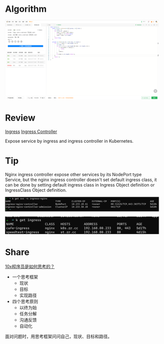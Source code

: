 # Algorithm

![1764. 通过连接另一个数组的子数组得到一个数组](../../images/zhenran-2022-12-17-lc.png)

# Review

[Ingress](https://kubernetes.io/docs/concepts/services-networking/ingress/)
[Ingress Controller](https://kubernetes.io/docs/concepts/services-networking/ingress-controllers/)

Expose service by ingress and ingress controller in Kubernetes.

# Tip

Nginx ingress controller expose other services by its NodePort type Service, but the nginx ingress controller doesn't set default ingress class, it can be done by setting default ingress class in Ingress Object definition or IngressClass Object definition.

![Ingress Controller](../../images/important/zhenran-2022-12-17-ingress-controller-service.png)

![Service Ingress Class](../../images/important/zhenran-2022-12-17-service-ingress-class.png)


# Share
[10x程序员是如何思考的？](https://time.geekbang.org/column/article/74471)

- 一个思考框架
    - 现状
    - 目标
    - 实现路径
- 四个思考原则
    - 以终为始
    - 任务分解
    - 沟通反馈
    - 自动化

面对问题时，用思考框架问问自己，现状、目标和路径。